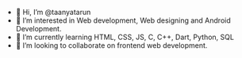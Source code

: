 - 👋 Hi, I’m @taanyatarun
- 👀 I’m interested in Web development, Web designing and Android Development.
- 🌱 I’m currently learning HTML, CSS, JS, C, C++, Dart, Python, SQL
- 💞️ I’m looking to collaborate on frontend web development.

<!---
taanyatarun/taanyatarun is a ✨ special ✨ repository because its `README.md` (this file) appears on your GitHub profile.
You can click the Preview link to take a look at your changes.
--->

